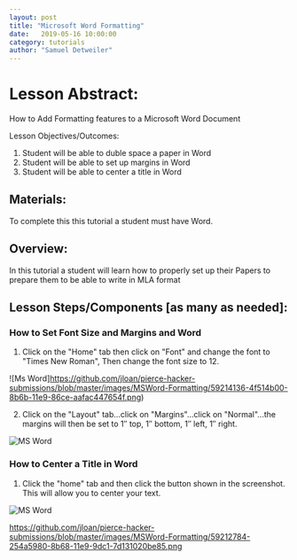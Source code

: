 ```yaml
---
layout: post
title: "Microsoft Word Formatting"
date:   2019-05-16 10:00:00
category: tutorials
author: "Samuel Detweiler"
---
```


# Lesson Abstract:

How to Add Formatting features to a Microsoft Word Document


Lesson Objectives/Outcomes:

1. Student will be able to duble space a paper in Word
2. Student will be able to set up margins in Word
3. Student will be able to center a title in Word

## Materials:
To complete this this tutorial a student must have Word.

## Overview:
In this tutorial a student will learn how to properly set up their Papers to prepare them to be able to write in MLA format

## Lesson Steps/Components [as many as needed]:

### How to Set Font Size and Margins and Word

1. Click on the "Home" tab then click on "Font" and change the font to "Times New Roman", Then change the font size to 12.

![Ms Word]https://github.com/jloan/pierce-hacker-submissions/blob/master/images/MSWord-Formatting/59214136-4f514b00-8b6b-11e9-86ce-aafac447654f.png)


2. Click on the "Layout" tab...click on "Margins"...click on "Normal"...the margins will then be set to 1″ top, 1″ bottom,
    1″ left, 1″ right.

![MS Word](https://github.com/jloan/pierce-hacker-submissions/blob/master/images/MSWord-Formatting/59212784-254a5980-8b68-11e9-9dc1-7d131020be85.png)


### How to Center a Title in Word

1. Click the "home" tab and then click the button shown in the screenshot.
    This will allow you to center your text.

![MS Word](https://github.com/jloan/pierce-hacker-submissions/blob/master/images/MSWord-Formatting/59214136-4f514b00-8b6b-11e9-86ce-aafac447654f.png)
 
 https://github.com/jloan/pierce-hacker-submissions/blob/master/images/MSWord-Formatting/59212784-254a5980-8b68-11e9-9dc1-7d131020be85.png

